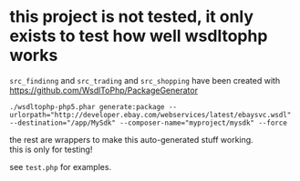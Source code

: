 # this project is not tested, it only exists to test how well wsdltophp works

`src_findinng` and `src_trading` and `src_shopping` have been created with https://github.com/WsdlToPhp/PackageGenerator 

`./wsdltophp-php5.phar generate:package --urlorpath="http://developer.ebay.com/webservices/latest/ebaysvc.wsdl" --destination="/app/MySdk" --composer-name="myproject/mysdk" --force`

the rest are wrappers to make this auto-generated stuff working.  
this is only for testing!

see `test.php` for examples.
